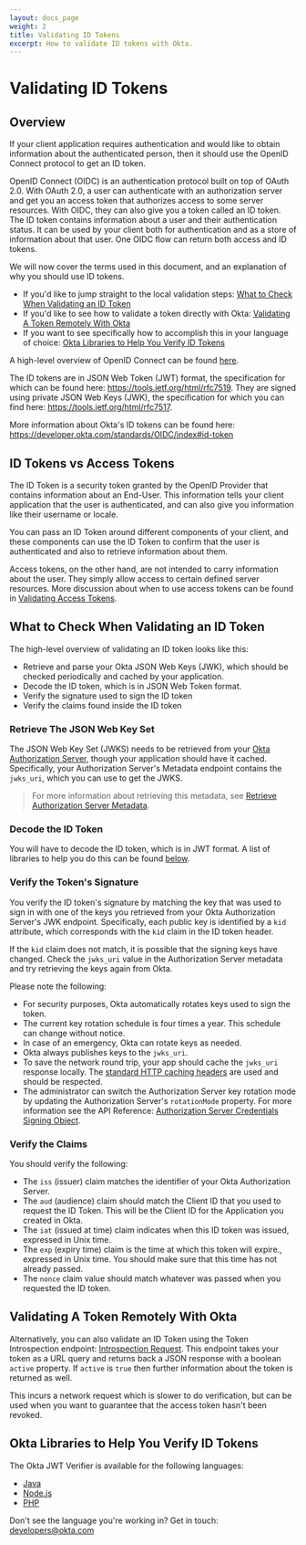 ```yaml
---
layout: docs_page
weight: 2
title: Validating ID Tokens
excerpt: How to validate ID tokens with Okta.
---
```


# Validating ID Tokens

## Overview

If your client application requires authentication and would like to obtain information about the authenticated person, then it should use the OpenID Connect protocol to get an ID token. 

OpenID Connect (OIDC) is an authentication protocol built on top of OAuth 2.0. With OAuth 2.0, a user can authenticate with an authorization server and get you an access token that authorizes access to some server resources. With OIDC, they can also give you a token called an ID token. The ID token contains information about a user and their authentication status. It can be used by your client both for authentication and as a store of information about that user. One OIDC flow can return both access and ID tokens.

We will now cover the terms used in this document, and an explanation of why you should use ID tokens. 

- If you'd like to jump straight to the local validation steps: [What to Check When Validating an ID Token](#what-to-check-when-validating-an-id-token)
- If you'd like to see how to validate a token directly with Okta: [Validating A Token Remotely With Okta](#validating-a-token-remotely-with-okta)
- If you want to see specifically how to accomplish this in your language of choice: [Okta Libraries to Help You Verify ID Tokens](#okta-libraries-to-help-you-verify-id-tokens)

A high-level overview of OpenID Connect can be found [here](/authentication-guide/auth-overview/#openid-connect).

The ID tokens are in JSON Web Token (JWT) format, the specification for which can be found here: <https://tools.ietf.org/html/rfc7519>. They are signed using private JSON Web Keys (JWK), the specification for which you can find here: <https://tools.ietf.org/html/rfc7517>.

More information about Okta's ID tokens can be found here: <https://developer.okta.com/standards/OIDC/index#id-token>

## ID Tokens vs Access Tokens

The ID Token is a security token granted by the OpenID Provider that contains information about an End-User. This information tells your client application that the user is authenticated, and can also give you information like their username or locale.

You can pass an ID Token around different components of your client, and these components can use the ID Token to confirm that the user is authenticated and also to retrieve information about them.

Access tokens, on the other hand, are not intended to carry information about the user. They simply allow access to certain defined server resources. More discussion about when to use access tokens can be found in [Validating Access Tokens](validating-access-tokens).

## What to Check When Validating an ID Token 

The high-level overview of validating an ID token looks like this:

- Retrieve and parse your Okta JSON Web Keys (JWK), which should be checked periodically and cached by your application.
- Decode the ID token, which is in JSON Web Token format.
- Verify the signature used to sign the ID token
- Verify the claims found inside the ID token

### Retrieve The JSON Web Key Set

The JSON Web Key Set (JWKS) needs to be retrieved from your [Okta Authorization Server](/authentication-guide/implementing-authentication/set-up-authz-server), though your application should have it cached. Specifically, your Authorization Server's Metadata endpoint contains the `jwks_uri`, which you can use to get the JWKS. 

> For more information about retrieving this metadata, see [Retrieve Authorization Server Metadata](/docs/api/resources/oauth2.html#retrieve-authorization-server-metadata).

### Decode the ID Token

You will have to decode the ID token, which is in JWT format. A list of libraries to help you do this can be found [below](#okta-libraries-to-help-you-verify-id-tokens).

### Verify the Token's Signature

You verify the ID token's signature by matching the key that was used to sign in with one of the keys you retrieved from your Okta Authorization Server's JWK endpoint. Specifically, each public key is identified by a `kid` attribute, which corresponds with the `kid` claim in the ID token header.

If the `kid` claim does not match, it is possible that the signing keys have changed. Check the `jwks_uri` value in the Authorization Server metadata and try retrieving the keys again from Okta.

Please note the following:

- For security purposes, Okta automatically rotates keys used to sign the token.
- The current key rotation schedule is four times a year. This schedule can change without notice.
- In case of an emergency, Okta can rotate keys as needed.
- Okta always publishes keys to the `jwks_uri`.
- To save the network round trip, your app should cache the `jwks_uri` response locally. The [standard HTTP caching headers](https://developer.mozilla.org/en-US/docs/Web/HTTP/Headers/Cache-Control) are used and should be respected.
- The administrator can switch the Authorization Server key rotation mode by updating the Authorization Server's `rotationMode` property. For more information see the API Reference: [Authorization Server Credentials Signing Object](/docs/api/resources/oauth2.html#authorization-server-credentials-signing-object).

### Verify the Claims

You should verify the following:

- The `iss` (issuer) claim matches the identifier of your Okta Authorization Server.
- The `aud` (audience) claim should match the Client ID that you used to request the ID Token. This will be the Client ID for the Application you created in Okta.
- The `iat` (issued at time) claim indicates when this ID token was issued, expressed in Unix time.
- The `exp` (expiry time) claim is the time at which this token will expire., expressed in Unix time. You should make sure that this time has not already passed.
- The `nonce` claim value should match whatever was passed when you requested the ID token. 

## Validating A Token Remotely With Okta

Alternatively, you can also validate an ID Token using the Token Introspection endpoint: [Introspection Request](/docs/api/resources/oidc.html#introspection-request). This endpoint takes your token as a URL query and returns back a JSON response with a boolean `active` property. If `active` is `true` then further information about the token is returned as well. 

This incurs a network request which is slower to do verification, but can be used when you want to guarantee that the access token hasn't been revoked. 

## Okta Libraries to Help You Verify ID Tokens

The Okta JWT Verifier is available for the following languages:

- [Java](https://github.com/okta/okta-jwt-verifier-java)
- [Node.js](https://github.com/okta/okta-oidc-js)
- [PHP](https://github.com/okta/okta-jwt-verifier-php)

Don't see the language you're working in? Get in touch: <developers@okta.com>

